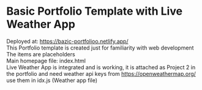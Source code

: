 # Basic Portfolio Template with Live Weather App  
Deployed at: https://bazic-portfolioo.netlify.app/   
This Portfolio template is created just for familiarity with web development  
The items are placeholders  
Main homepage file: index.html  
Live Weather App is integrated and is working, it is attached as Project 2 in the portfolio and need weather api keys from https://openweathermap.org/ use them in idx.js (Weather app file) 
